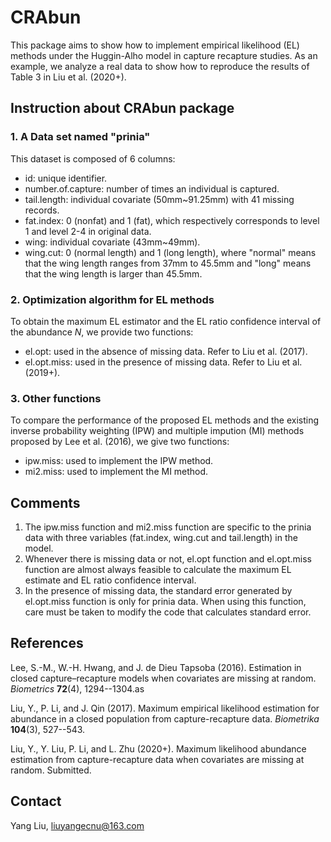 # CRAbun
This package aims to show how to implement empirical likelihood (EL) methods under the Huggin-Alho model in capture recapture studies.
As an example, we analyze a real data to show how to reproduce the results of Table 3 in Liu et al. (2020+).

## Instruction about CRAbun package
### 1. A Data set named "prinia"
This dataset is composed of 6 columns:
- id: unique identifier.
- number.of.capture: number of times an individual is captured.
- tail.length: individual covariate (50mm~91.25mm) with 41 missing records.
- fat.index: 0 (nonfat) and 1 (fat), 
which respectively corresponds to level 1 and level 2-4 in original data.
- wing: individual covariate (43mm~49mm).
- wing.cut: 0 (normal length) and 1 (long length), where "normal" means that the wing length ranges from 37mm to 45.5mm
and "long" means that the wing length is larger than 45.5mm.

### 2. Optimization algorithm for EL methods
To obtain the maximum EL estimator and the EL ratio confidence interval of the abundance *N*, 
we provide two functions:
- el.opt: used in the absence of missing data. Refer to Liu et al. (2017).
- el.opt.miss: used in the presence of missing data. Refer to Liu et al. (2019+).

### 3. Other functions
To compare the performance of the proposed EL methods and the existing 
inverse probability weighting (IPW) and multiple impution (MI) methods
proposed by Lee et al. (2016),
we give two functions:
- ipw.miss: used to implement the IPW method.
- mi2.miss: used to implement the MI method.

## Comments
1. The ipw.miss function and mi2.miss function are specific to the prinia data with three variables 
(fat.index, wing.cut and tail.length) in the model.
2. Whenever there is missing data or not, el.opt function and el.opt.miss function 
are almost always feasible to calculate the maximum EL estimate and EL ratio confidence interval.
3. In the presence of missing data, the standard error generated by el.opt.miss function is only for prinia data.
When using this function, care must be taken to modify the code that calculates standard error.

## References

Lee, S.-M., W.-H. Hwang, and J. de Dieu Tapsoba (2016). 
Estimation in closed capture–recapture models when covariates are missing at random. 
*Biometrics* **72**(4), 1294--1304.as

Liu, Y., P. Li, and J. Qin (2017). 
Maximum empirical likelihood estimation for abundance in a closed
population from capture-recapture data. 
*Biometrika* **104**(3), 527--543.

Liu, Y., Y. Liu, P. Li, and L. Zhu (2020+).
Maximum likelihood abundance estimation from capture-recapture data when covariates are missing at random.
Submitted.

## Contact
Yang Liu, liuyangecnu@163.com
